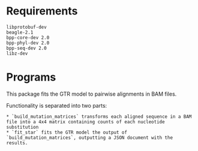 # Requirements

    libprotobuf-dev
    beagle-2.1
    bpp-core-dev 2.0
    bpp-phyl-dev 2.0
    bpp-seq-dev 2.0
    libz-dev

# Programs

This package fits the GTR model to pairwise alignments in BAM files.

Functionality is separated into two parts:

    * `build_mutation_matrices` transforms each aligned sequence in a BAM file into a 4x4 matrix containing counts of each nucleotide substitution
    * `fit_star` fits the GTR model the output of `build_mutation_matrices`, outputting a JSON document with the results.
